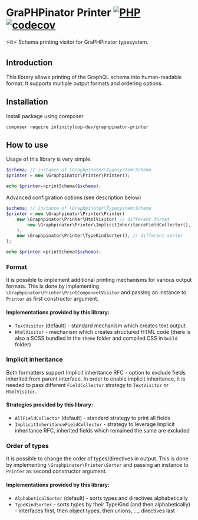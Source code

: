 # GraPHPinator Printer [![PHP](https://github.com/graphpql/graphpinator-printer/actions/workflows/php.yml/badge.svg)](https://github.com/graphpql/graphpinator-printer/actions/workflows/php.yml) [![codecov](https://codecov.io/gh/infinityloop-dev/graphpinator-printer/branch/master/graph/badge.svg)](https://codecov.io/gh/infinityloop-dev/graphpinator-printer)

:zap::globe_with_meridians::zap: Schema printing visitor for GraPHPinator typesystem.

## Introduction

This library allows printing of the GraphQL schema into human-readable format. It supports multiple output formats and ordering options.

## Installation

Install package using composer

```composer require infinityloop-dev/graphpinator-printer```

## How to use

Usage of this library is very simple.

```php
$schema; // instance of \Graphpinator\Typesystem\Schema
$printer = new \Graphpinator\Printer\Printer();

echo $printer->printSchema($schema);
```

Advanced configiration options (see description below)

```php
$schema; // instance of \Graphpinator\Typesystem\Schema
$printer = new \Graphpinator\Printer\Printer(
    new \Graphpinator\Printer\HtmlVisitor( // different format
        new \Graphpinator\Printer\ImplicitInheritanceFieldCollector(), // enable implicit inheritance
    ),
    new \Graphpinator\Printer\TypeKindSorter(), // different sorter
);

echo $printer->printSchema($schema);
```


### Format

It is possible to implement additional printing mechanisms for various output formats.
This is done by implementing `\Graphpinator\Printer\PrintComponentVisitor` and passing an instance to `Printer` as first constructor argument.

#### Implementations provided by this library:

- `TextVisitor` (default) - standard mechanism which creates text output
- `HtmlVisitor` - mechanism which creates structured HTML code (there is also a SCSS bundled in the `theme` folder and compiled CSS in `build` folder)

### Implicit inheritance

Both formatters support Implicit inheritance RFC - option to exclude fields inherited from parent interface.
In order to enable implicit inheritance, it is needed to pass different `FieldCollector` strategy to `TextVisitor` or `HtmlVisitor`.

#### Strategies provided by this library:

- `AllFieldCollector` (default) - standard strategy to print all fields
- `ImplicitInheritanceFieldCollector` - strategy to leverage Implicit inheritance RFC, inherited fields which remained the same are excluded 

### Order of types

It is possible to change the order of types/directives in output.
This is done by implementing `\Graphpinator\Printer\Sorter` and passing an instance to `Printer` as second constructor argument.

#### Implementations provided by this library:

- `AlphabeticalSorter` (default) - sorts types and directives alphabetically
- `TypeKindSorter` - sorts types by their TypeKind (and then alphabetically) - interfaces first, then object types, then unions, ..., directives last
